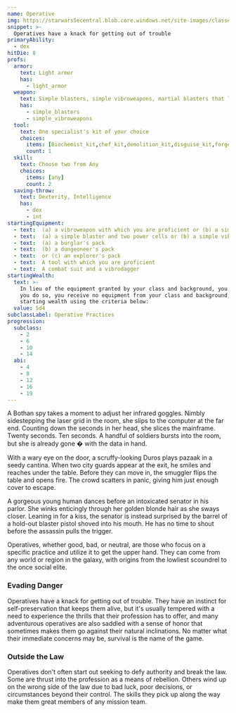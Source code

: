 ```yaml
---
name: Operative
img: https://starwars5ecentral.blob.core.windows.net/site-images/classes/operative_01.png
snippet: >-
  Operatives have a knack for getting out of trouble
primaryAbility:
  - dex
hitDie: 8
profs:
  armor:
    text: Light armor
    has:
      - light_armor
  weapon:
    text: Simple blasters, simple vibroweapons, martial blasters that lack the auto, special, strength, and two-handed properties, martial vibroweapons with the finesse property
    has:
      - simple_blasters
      - simple_vibroweapons
  tool:
    text: One specialist's kit of your choice
    choices:
      items: [Biochemist_kit,chef_kit,demolition_kit,disguise_kit,forgery_kit,mechanic_kit,poisoner_kit,security_kit,slicer_kit,trapper_kit]
      count: 1
  skill:
    text: Choose two from Any
    choices:
      items: [any]
      count: 2
  saving-throw:
    text: Dexterity, Intelligence
    has:
      - dex
      - int
startingEquipment:
  - text:  (a) a vibroweapon with which you are proficient or (b) a simple blaster and a power cell
  - text:  (a) a simple blaster and two power cells or (b) a simple vibroweapon and a light physical shield
  - text:  (a) a burglar's pack
  - text:  (b) a dungeoneer's pack
  - text:  or (c) an explorer's pack
  - text:  A tool with which you are proficient
  - text:  A combat suit and a vibrodagger
startingWealth:
  text: >-
    In lieu of the equipment granted by your class and background, you can elect to purchase your starting gear. If
    you do so, you receive no equipment from your class and background, and instead roll for your
    starting wealth using the criteria below:
  value: 5d4
subclassLabel: Operative Practices
progression:
  subclass:
    - 2
    - 6
    - 10
    - 14
  abi:
    - 4
    - 8
    - 12
    - 16
    - 19
---
```

A Bothan spy takes a moment to adjust her infrared goggles. Nimbly sidestepping the laser grid in the room, she slips to the computer at the far end. Counting down the seconds in her head, she slices the mainframe. Twenty seconds. Ten seconds. A handful of soldiers bursts into the room, but she is already gone � with the data in hand. 

With a wary eye on the door, a scruffy-looking Duros plays pazaak in a seedy cantina. When two city guards appear at the exit, he smiles and reaches under the table. Before they can move in, the smuggler flips the table and opens fire. The crowd scatters in panic, giving him just enough cover to escape. 

A gorgeous young human dances before an intoxicated senator in his parlor. She winks enticingly through her golden blonde hair as she sways closer. Leaning in for a kiss, the senator is instead surprised by the barrel of a hold-out blaster pistol shoved into his mouth. He has no time to shout before the assassin pulls the trigger. 

Operatives, whether good, bad, or neutral, are those who focus on a specific practice and utilize it to get the upper hand. They can come from any world or region in the galaxy, with origins from the lowliest scoundrel to the once social elite.

### Evading Danger
Operatives have a knack for getting out of trouble. They have an instinct for self-preservation that keeps them alive, but it's usually tempered with a need to experience the thrills that their profession has to offer, and many adventurous operatives are also saddled with a sense of honor that sometimes makes them go against their natural inclinations. No matter what their immediate concerns may be, survival is the name of the game.

### Outside the Law
Operatives don't often start out seeking to defy authority and break the law. Some are thrust into the profession as a means of rebellion. Others wind up on the wrong side of the law due to bad luck, poor decisions, or circumstances beyond their control. The skills they pick up along the way make them great members of any mission team.

